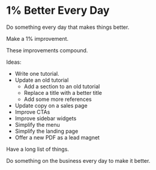 # 1% Better Every Day

Do something every day that makes things better.

Make a 1% improvement.

These improvements compound.

Ideas:

* Write one tutorial.
* Update an old tutorial
	* Add a section to an old tutorial
	* Replace a title with a better title
	* Add some more references
* Update copy on a sales page
* Improve CTAs
* Improve sidebar widgets
* Simplify the menu
* Simplify the landing page
* Offer a new PDF as a lead magnet

Have a long list of things.

Do something on the business every day to make it better.



